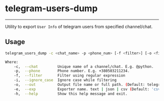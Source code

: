 # telegram-users-dump

---

Utility to export `User Info` of telegram users from specified channel/chat.

## Usage

```sh
telegram_users_dump -c <chat_name> -p <phone_num> [-f <filter>] [-o <file>]

Where:
    -c,  --chat         Unique name of a channel/chat. E.g. @python.
    -p,  --phone        Phone number. E.g. +380503211234.
    -f,  --filter       Filter using regular expression
    -i,  --ignore_case  Ignore case while filtering
    -o,  --out          Output file name or full path. (Default: telegram_<chatName>.log)
    -e,  --exp          Exporter name. text | json | csv (Default: 'csv')
    -h,  --help         Show this help message and exit.
```
